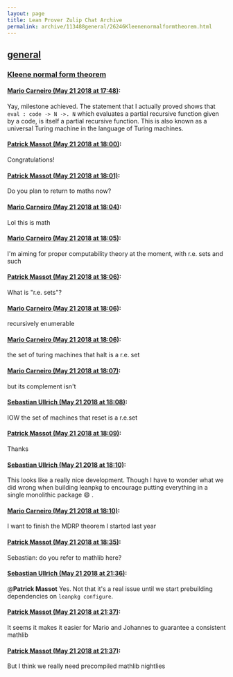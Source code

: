 ```yaml
---
layout: page
title: Lean Prover Zulip Chat Archive 
permalink: archive/113488general/26246Kleenenormalformtheorem.html
---
```


## [general](index.html)
### [Kleene normal form theorem](26246Kleenenormalformtheorem.html)

#### [Mario Carneiro (May 21 2018 at 17:48)](https://leanprover.zulipchat.com/#narrow/stream/113488-general/topic/Kleene%20normal%20form%20theorem/near/126877954):
Yay, milestone achieved. The statement that I actually proved shows that `eval : code -> N ->. N` which evaluates a partial recursive function given by a code, is itself a partial recursive function. This is also known as a universal Turing machine in the language of Turing machines.

#### [Patrick Massot (May 21 2018 at 18:00)](https://leanprover.zulipchat.com/#narrow/stream/113488-general/topic/Kleene%20normal%20form%20theorem/near/126878601):
Congratulations!

#### [Patrick Massot (May 21 2018 at 18:01)](https://leanprover.zulipchat.com/#narrow/stream/113488-general/topic/Kleene%20normal%20form%20theorem/near/126878604):
Do you plan to return to maths now?

#### [Mario Carneiro (May 21 2018 at 18:04)](https://leanprover.zulipchat.com/#narrow/stream/113488-general/topic/Kleene%20normal%20form%20theorem/near/126878738):
Lol this is math

#### [Mario Carneiro (May 21 2018 at 18:05)](https://leanprover.zulipchat.com/#narrow/stream/113488-general/topic/Kleene%20normal%20form%20theorem/near/126878775):
I'm aiming for proper computability theory at the moment, with r.e. sets and such

#### [Patrick Massot (May 21 2018 at 18:06)](https://leanprover.zulipchat.com/#narrow/stream/113488-general/topic/Kleene%20normal%20form%20theorem/near/126878826):
What is "r.e. sets"?

#### [Mario Carneiro (May 21 2018 at 18:06)](https://leanprover.zulipchat.com/#narrow/stream/113488-general/topic/Kleene%20normal%20form%20theorem/near/126878833):
recursively enumerable

#### [Mario Carneiro (May 21 2018 at 18:06)](https://leanprover.zulipchat.com/#narrow/stream/113488-general/topic/Kleene%20normal%20form%20theorem/near/126878851):
the set of turing machines that halt is a r.e. set

#### [Mario Carneiro (May 21 2018 at 18:07)](https://leanprover.zulipchat.com/#narrow/stream/113488-general/topic/Kleene%20normal%20form%20theorem/near/126878866):
but its complement isn't

#### [Sebastian Ullrich (May 21 2018 at 18:08)](https://leanprover.zulipchat.com/#narrow/stream/113488-general/topic/Kleene%20normal%20form%20theorem/near/126878932):
IOW the set of machines that reset is a r.e.set

#### [Patrick Massot (May 21 2018 at 18:09)](https://leanprover.zulipchat.com/#narrow/stream/113488-general/topic/Kleene%20normal%20form%20theorem/near/126878969):
Thanks

#### [Sebastian Ullrich (May 21 2018 at 18:10)](https://leanprover.zulipchat.com/#narrow/stream/113488-general/topic/Kleene%20normal%20form%20theorem/near/126879054):
This looks like a really nice development. Though I have to wonder what we did wrong when building leanpkg to encourage putting everything in a single monolithic package :smile: .

#### [Mario Carneiro (May 21 2018 at 18:10)](https://leanprover.zulipchat.com/#narrow/stream/113488-general/topic/Kleene%20normal%20form%20theorem/near/126879058):
I want to finish the MDRP theorem I started last year

#### [Patrick Massot (May 21 2018 at 18:35)](https://leanprover.zulipchat.com/#narrow/stream/113488-general/topic/Kleene%20normal%20form%20theorem/near/126880128):
Sebastian: do you refer to mathlib here?

#### [Sebastian Ullrich (May 21 2018 at 21:36)](https://leanprover.zulipchat.com/#narrow/stream/113488-general/topic/Kleene%20normal%20form%20theorem/near/126888386):
@**Patrick Massot** Yes. Not that it's a real issue until we start prebuilding dependencies on `leanpkg configure`.

#### [Patrick Massot (May 21 2018 at 21:37)](https://leanprover.zulipchat.com/#narrow/stream/113488-general/topic/Kleene%20normal%20form%20theorem/near/126888402):
It seems it makes it easier for Mario and Johannes to guarantee a consistent mathlib

#### [Patrick Massot (May 21 2018 at 21:37)](https://leanprover.zulipchat.com/#narrow/stream/113488-general/topic/Kleene%20normal%20form%20theorem/near/126888415):
But I think we really need precompiled mathlib nightlies

